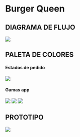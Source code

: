 # Burger Queen

## DIAGRAMA DE FLUJO
<img src = "IMGS/DIAGRAMA DE FLUJO.png">

## PALETA DE COLORES
#### Estados de pedido
<img src = "IMGS/PALETA DE COLORES.jpeg">

#### Gamas app
<img src = "IMGS/VERDES.jpeg">
<img src = "IMGS/ROJOS.jpeg">
<img src = "IMGS/BLANCO.jpeg">

## PROTOTIPO
<img src = "IMGS/PROTOTIPO.png">